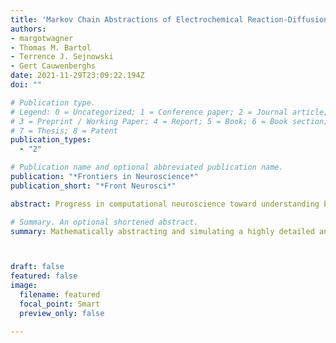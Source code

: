 ```yaml
---
title: 'Markov Chain Abstractions of Electrochemical Reaction-Diffusion in Synaptic Transmission for Neuromorphic Computing'
authors:
- margotwagner
- Thomas M. Bartol
- Terrence J. Sejnowski
- Gert Cauwenberghs
date: 2021-11-29T23:09:22.194Z
doi: ""

# Publication type.
# Legend: 0 = Uncategorized; 1 = Conference paper; 2 = Journal article;
# 3 = Preprint / Working Paper; 4 = Report; 5 = Book; 6 = Book section;
# 7 = Thesis; 8 = Patent
publication_types:
  - "2"

# Publication name and optional abbreviated publication name.
publication: "*Frontiers in Neuroscience*"
publication_short: "*Front Neurosci*"

abstract: Progress in computational neuroscience toward understanding brain function is challenged both by the complexity of molecular-scale electrochemical interactions at the level of individual neurons and synapses and the dimensionality of network dynamics across the brain covering a vast range of spatial and temporal scales. Our work abstracts an existing highly detailed, biophysically realistic 3D reaction-diffusion model of a chemical synapse to a compact internal state space representation that maps onto parallel neuromorphic hardware for efficient emulation at a very large scale and offers near-equivalence in input-output dynamics while preserving biologically interpretable tunable parameters.

# Summary. An optional shortened abstract.
summary: Mathematically abstracting and simulating a highly detailed and biophysically realistic 3D reaction-diffusion model of a chemical synapse to a compact internal state space representation for efficient large scale models of synaptic learning and dynamics in software and hardware.



draft: false
featured: false
image:
  filename: featured
  focal_point: Smart
  preview_only: false

---
```

